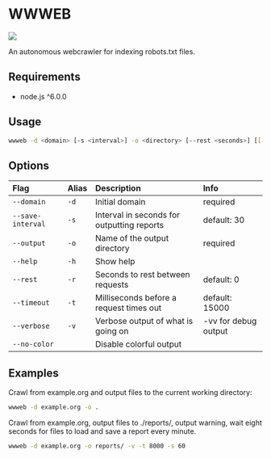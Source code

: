 # WWWEB

![](https://software-agenten.addpixel.net/static/wwweb.svg)

An autonomous webcrawler for indexing robots.txt files.

## Requirements

* node.js ^6.0.0

## Usage

```sh
wwweb -d <domain> [-s <interval>] -o <directory> [--rest <seconds>] [[-v] -v] [-t <timeout>]
```

## Options

| Flag | Alias | Description | Info |
|:--|:--|:--|:--|
| `--domain` | `-d` | Initial domain | required |
| `--save-interval` | `-s` | Interval in seconds for outputting reports | default: 30 |
| `--output` | `-o` | Name of the output directory | required |
| `--help` | `-h` | Show help | |
| `--rest` | `-r` | Seconds to rest between requests | default: 0 |
| `--timeout` | `-t` | Milliseconds before a request times out | default: 15000 |
| `--verbose` | `-v` | Verbose output of what is going on | -vv for debug output |
| `--no-color` | | Disable colorful output | |

## Examples

Crawl from example.org and output files to the current working directory:

```sh
wwweb -d example.org -o .
```

Crawl from example.org, output files to ./reports/, output warning, wait eight seconds for files to load and save a report every minute.

```sh
wwweb -d example.org -o reports/ -v -t 8000 -s 60
```